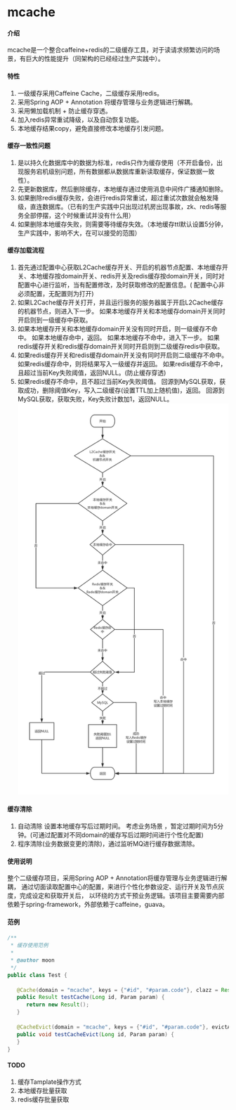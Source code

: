# mcache

#### 介绍

mcache是一个整合caffeine+redis的二级缓存工具，对于读请求频繁访问的场景，有巨大的性能提升（同架构的已经经过生产实践中）。

#### 特性

1. 一级缓存采用Caffeine Cache，二级缓存采用redis。
2. 采用Spring AOP + Annotation 将缓存管理与业务逻辑进行解耦。
3. 采用懒加载机制 + 防止缓存穿透。
4. 加入redis异常重试降级，以及自动恢复功能。
5. 本地缓存结果copy，避免直接修改本地缓存引发问题。

#### 缓存一致性问题

1. 是以持久化数据库中的数据为标准，redis只作为缓存使用（不开启备份，出现服务宕机级别问题，所有数据都从数据库重新读取缓存，保证数据一致性）。
2. 先更新数据库，然后删除缓存，本地缓存通过使用消息中间件广播通知删除。
3. 如果删除redis缓存失败，会进行redis异常重试，超过重试次数就会触发降级，直连数据库。（已有的生产实践中只出现过机房出现事故，zk、redis等服务全部停摆，这个时候重试并没有什么用）
4. 如果删除本地缓存失败，则需要等待缓存失效。（本地缓存ttl默认设置5分钟，生产实践中，影响不大，在可以接受的范围）

#### 缓存加载流程

1. 首先通过配置中心获取L2Cache缓存开关、开启的机器节点配置、本地缓存开关、本地缓存按domain开关、redis开关及redis缓存按domain开关，同时对配置中心进行监听，当有配置修改，及时获取修改的配置信息。(
   配置中心非必须配置，无配置则为打开)
2. 如果L2Cache缓存开关打开，并且运行服务的服务器属于开启L2Cache缓存的机器节点，则进入下一步。 如果本地缓存开关和本地缓存domain开关同时开启则到一级缓存中获取。
3. 如果本地缓存开关和本地缓存domain开关没有同时开启，则一级缓存不命中。 如果本地缓存命中，返回。 如果本地缓存不命中，进入下一步。 如果redis缓存开关和redis缓存domain开关同时开启则到二级缓存redis中获取。
4. 如果redis缓存开关和redis缓存domain开关没有同时开启则二级缓存不命中。 如果redis缓存命中，则将结果写入一级缓存并返回。 如果redis缓存不命中，且超过当前Key失败阈值，返回NULL。(防止缓存穿透)
5. 如果redis缓存不命中，且不超过当前Key失败阈值。 回源到MySQL获取，获取成功，删除阈值Key，写入二级缓存(设置TTL加上随机值)，返回。 回源到MySQL获取，获取失败，Key失败计数加1，返回NULL。
   ![img.png](img.png)

#### 缓存清除

1. 自动清除 设置本地缓存写后过期时间。 考虑业务场景 ，暂定过期时间为5分钟。(可通过配置对不同domain的缓存写后过期时间进行个性化配置)
2. 程序清除(业务数据变更的清除)，通过监听MQ进行缓存数据清除。


#### 使用说明
整个二级缓存项目，采用Spring AOP + Annotation将缓存管理与业务逻辑进行解耦，
通过切面读取配置中心的配置，来进行个性化参数设定、运行开关及节点灰度，完成设定和获取开关后，
以环绕的方式干预业务逻辑。该项目主要需要内部依赖于spring-framework，外部依赖于caffeine，guava。

#### 范例
```java
/**
 * 缓存使用范例
 *
 * @author moon
 */
public class Test {

   @Cache(domain = "mcache", keys = {"#id", "#param.code"}, clazz = Result.class)
   public Result testCache(Long id, Param param) {
      return new Result();
   }

   @CacheEvict(domain = "mcache", keys = {"#id", "#param.code"}, evictAfterTranCommit = true)
   public void testCacheEvict(Long id, Param param) {
   }
}
```

#### TODO
1. 缓存Tamplate操作方式
2. 本地缓存批量获取
3. redis缓存批量获取
